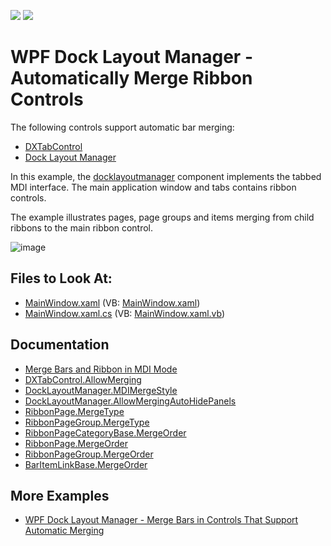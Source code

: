 <!-- default badges list -->
[![](https://img.shields.io/badge/Open_in_DevExpress_Support_Center-FF7200?style=flat-square&logo=DevExpress&logoColor=white)](https://supportcenter.devexpress.com/ticket/details/T304338)
[![](https://img.shields.io/badge/📖_How_to_use_DevExpress_Examples-e9f6fc?style=flat-square)](https://docs.devexpress.com/GeneralInformation/403183)
<!-- default badges end -->
# WPF Dock Layout Manager - Automatically Merge Ribbon Controls

The following controls support automatic bar merging:

* [DXTabControl](https://docs.devexpress.com/WPF/7975/controls-and-libraries/layout-management/tab-control/fundamentals/dxtabcontrol)
* [Dock Layout Manager](https://docs.devexpress.com/WPF/6191/controls-and-libraries/layout-management/dock-windows)
  
In this example, the [docklayoutmanager](https://docs.devexpress.com/WPF/DevExpress.Xpf.Docking.DockLayoutManager) component implements the tabbed MDI interface. The main application window and tabs contains ribbon controls.

The example illustrates pages, page groups and items merging from child ribbons to the main ribbon control.

![image](https://user-images.githubusercontent.com/12169834/174033506-7b471c7b-c6f4-4c36-b84b-548a2f78477e.png)

<!-- default file list -->
## Files to Look At:

* [MainWindow.xaml](./CS/WpfApplication1/MainWindow.xaml) (VB: [MainWindow.xaml](./VB/WpfApplication1/MainWindow.xaml))
* [MainWindow.xaml.cs](./CS/WpfApplication1/MainWindow.xaml.cs) (VB: [MainWindow.xaml.vb](./VB/WpfApplication1/MainWindow.xaml.vb))
<!-- default file list end -->

## Documentation

- [Merge Bars and Ribbon in MDI Mode](https://docs.devexpress.com/WPF/9155/controls-and-libraries/layout-management/dock-windows/runtime-features/mdi-bar-merging)
- [DXTabControl.AllowMerging](https://docs.devexpress.com/WPF/DevExpress.Xpf.Core.DXTabControl.AllowMerging)
- [DockLayoutManager.MDIMergeStyle](https://docs.devexpress.com/WPF/DevExpress.Xpf.Docking.DockLayoutManager.MDIMergeStyle)
- [DockLayoutManager.AllowMergingAutoHidePanels](https://docs.devexpress.com/WPF/DevExpress.Xpf.Docking.DockLayoutManager.AllowMergingAutoHidePanels)
- [RibbonPage.MergeType](https://docs.devexpress.com/WPF/DevExpress.Xpf.Ribbon.RibbonPage.MergeType)
- [RibbonPageGroup.MergeType](https://docs.devexpress.com/WPF/DevExpress.Xpf.Ribbon.RibbonPageGroup.MergeType)
- [RibbonPageCategoryBase.MergeOrder](https://docs.devexpress.com/WPF/DevExpress.Xpf.Ribbon.RibbonPageCategoryBase.MergeOrder)
- [RibbonPage.MergeOrder](https://docs.devexpress.com/WPF/DevExpress.Xpf.Ribbon.RibbonPage.MergeOrder)
- [RibbonPageGroup.MergeOrder](https://docs.devexpress.com/WPF/DevExpress.Xpf.Ribbon.RibbonPageGroup.MergeOrder)
- [BarItemLinkBase.MergeOrder](https://docs.devexpress.com/WPF/DevExpress.Xpf.Bars.BarItemLinkBase.MergeOrder)

## More Examples

- [WPF Dock Layout Manager - Merge Bars in Controls That Support Automatic Merging](https://github.com/DevExpress-Examples/wpf-docklayoutmanager-merge-bars-in-controls-that-support-automatic-merging)
